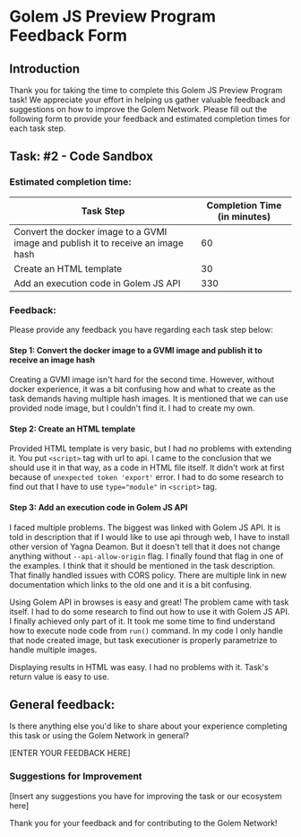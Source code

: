 # Golem JS Preview Program Feedback Form

## Introduction
Thank you for taking the time to complete this Golem JS Preview Program task! 
We appreciate your effort in helping us gather valuable feedback and suggestions on how to improve the Golem Network. 
Please fill out the following form to provide your feedback and estimated completion times for each task step.

## Task: #2 - Code Sandbox

### Estimated completion time:
| Task Step                                                                        | Completion Time (in minutes) |
|----------------------------------------------------------------------------------|------------------------------|
| Convert the docker image to a GVMI image and publish it to receive an image hash | 60                           |
| Create an HTML template                                                          | 30                           |
| Add an execution code in Golem JS API                                            | 330                          |

### Feedback:
Please provide any feedback you have regarding each task step below:

#### Step 1: Convert the docker image to a GVMI image and publish it to receive an image hash

Creating a GVMI image isn't hard for the second time. However, without docker experience, it was a bit confusing how and what to create as the task demands having multiple hash images. It is mentioned that we can use provided node image, but I couldn't find it. I had to create my own.

#### Step 2: Create an HTML template

Provided HTML template is very basic, but I had no problems with extending it. You put `<script>` tag with url to api. I came to the conclusion that we should use it in that way, as a code in HTML file itself. It didn't work at first because of `unexpected token 'export'` error. I had to do some research to find out that I have to use `type="module"` in `<script>` tag.

#### Step 3: Add an execution code in Golem JS API

I faced multiple problems. The biggest was linked with Golem JS API. It is told in description that if I would like to use api through web, I have to install other version of Yagna Deamon. But it doesn't tell that it does not change anything without `--api-allow-origin` flag. I finally found that flag in one of the examples. I think that it should be mentioned in the task description. That finally handled issues with CORS policy. There are multiple link in new documentation which links to the old one and it is a bit confusing.

Using Golem API in browses is easy and great! The problem came with task itself. I had to do some research to find out how to use it with Golem JS API. I finally achieved only part of it. It took me some time to find understand how to execute node code from `run()` command. In my code I only handle that node created image, but task executioner is properly parametrize to handle multiple images.

Displaying results in HTML was easy. I had no problems with it. Task's return value is easy to use.

## General feedback:
Is there anything else you'd like to share about your experience 
completing this task or using the Golem Network in general? 

[ENTER YOUR FEEDBACK HERE]

### Suggestions for Improvement

[Insert any suggestions you have for improving the task or our ecosystem here]

Thank you for your feedback and for contributing to the Golem Network!
